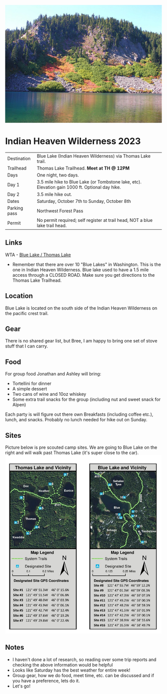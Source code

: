 ![Lake header](bluelake.png)

# Indian Heaven Wilderness 2023

| | |
| :-- | :-- |
| Destination | Blue Lake (Indian Heaven Wilderness) via Thomas Lake trail. |
| Trailhead | Thomas Lake Trailhead. **Meet at TH @ 12PM**|
| Days | One night, two days. |
| Day 1 | 3.5 mile hike to Blue Lake (or Tombstone lake, etc). Elevation gain 1000 ft.  Optional day hike.|
| Day 2 | 3.5 mile hike out. |
| Dates | Saturday, October 7th to Sunday, October 8th |
| Parking pass | Northwest Forest Pass |
| Permit | No permit required; self register at trail head, NOT a blue lake trail head. |

## Links
WTA - [Blue Lake / Thomas Lake](https://www.wta.org/go-hiking/hikes/thomas-lake)
- Remember that there are over 10 "Blue Lakes" in Washington.  This is the one in Indian Heaven Wilderness.  Blue lake used to have a 1.5 mile access through a CLOSED ROAD.  Make sure you get directions to the Thomas Lake Trailhead.


## Location
Blue Lake is located on the south side of the Indian Heaven Wilderness on the pacific crest trail.

## Gear
There is no shared gear list, but Bree, I am happy to bring one set of stove stuff that I can carry.

## Food
For group food Jonathan and Ashley will bring:
- Tortellini for dinner 
- A simple dessert
- Two cans of wine and 10oz whiskey
- Some extra trail snacks for the group (including nut and sweet snack for Alpen)

Each party is will figure out there own Breakfasts (including coffee etc.), lunch, and snacks.  Probably no lunch needed for hike out on Sunday.

## Sites
Picture below is pre scouted camp sites.  We are going to Blue Lake on the right and will walk past Thomas Lake (it's super close to the car).
![Camp sites](campsites.png)

## Notes
- I haven't done a lot of research, so reading over some trip reports and checking the above information would be helpful
- Looks like Saturday has the best weather for entire week!
- Group gear, how we do food, meet time, etc. can be discussed and if you have a preference, lets do it.
- Let's go!